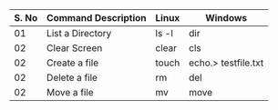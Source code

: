 
| S. No | Command Description | Linux | Windows |
| ----- | ------------------- | ----- | --------|
| 01    | List a Directory    | ls -l | dir     |
| 02    | Clear Screen        | clear | cls     |
| 02    | Create a file       | touch | echo.> testfile.txt     |
| 02    | Delete a file       | rm    | del     |
| 02    | Move a file       | mv | move     |
